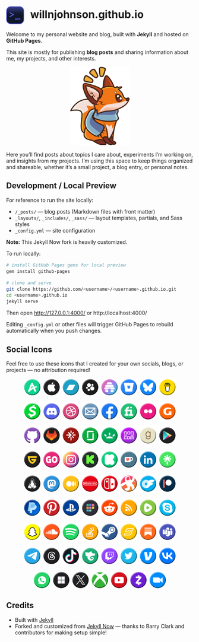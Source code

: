 # <img src="https://raw.githubusercontent.com/willnjohnson/willnjohnson.github.io/refs/heads/master/favicon.png" alt="Site logo" width="48" style="vertical-align:middle; margin-right:10px;"> willnjohnson.github.io

Welcome to my personal website and blog, built with **Jekyll** and hosted on **GitHub Pages**.  

This site is mostly for publishing **blog posts** and sharing information about me, my projects, and other interests.

<p align="center">
  <img src="https://raw.githubusercontent.com/willnjohnson/willnjohnson.github.io/refs/heads/master/images/404.png" alt="Fox image" width="160" />
</p>

Here you’ll find posts about topics I care about, experiments I’m working on, and insights from my projects. I’m using this space to keep things organized and shareable, whether it’s a small project, a blog entry, or personal notes.

## Development / Local Preview

For reference to run the site locally:

- `/_posts/` — blog posts (Markdown files with front matter)  
- `_layouts/`, `_includes/`, `_sass/` — layout templates, partials, and Sass styles  
- `_config.yml` — site configuration

**Note:** This Jekyll Now fork is heavily customized. 

To run locally:

```bash
# install GitHub Pages gems for local preview
gem install github-pages
```

```bash
# clone and serve
git clone https://github.com/<username>/<username>.github.io.git
cd <username>.github.io
jekyll serve
```

Then open http://127.0.0.1:4000/ or http://localhost:4000/

Editing `_config.yml` or other files will trigger GitHub Pages to rebuild automatically when you push changes.

## Social Icons

Feel free to use these icons that I created for your own socials, blogs, or projects — no attribution required!  

<p align="center">
  <img src="https://raw.githubusercontent.com/willnjohnson/willnjohnson.github.io/refs/heads/master/images/icons/amino.png" width="48" height="48" />
  <img src="https://raw.githubusercontent.com/willnjohnson/willnjohnson.github.io/refs/heads/master/images/icons/apple.png" width="48" height="48" />
  <img src="https://raw.githubusercontent.com/willnjohnson/willnjohnson.github.io/refs/heads/master/images/icons/bandcamp.png" width="48" height="48" />
  <img src="https://raw.githubusercontent.com/willnjohnson/willnjohnson.github.io/refs/heads/master/images/icons/beacons.png" width="48" height="48" />
  <img src="https://raw.githubusercontent.com/willnjohnson/willnjohnson.github.io/refs/heads/master/images/icons/beehiiv.png" width="48" height="48" />
  <img src="https://raw.githubusercontent.com/willnjohnson/willnjohnson.github.io/refs/heads/master/images/icons/bitbucket.png" width="48" height="48" />
  <img src="https://raw.githubusercontent.com/willnjohnson/willnjohnson.github.io/refs/heads/master/images/icons/bsky.png" width="48" height="48" />
  <img src="https://raw.githubusercontent.com/willnjohnson/willnjohnson.github.io/refs/heads/master/images/icons/buymeacoffee.png" width="48" height="48" />
</p>

<p align="center">
  <img src="https://raw.githubusercontent.com/willnjohnson/willnjohnson.github.io/refs/heads/master/images/icons/cashapp.png" width="48" height="48" />
  <img src="https://raw.githubusercontent.com/willnjohnson/willnjohnson.github.io/refs/heads/master/images/icons/discord.png" width="48" height="48" />
  <img src="https://raw.githubusercontent.com/willnjohnson/willnjohnson.github.io/refs/heads/master/images/icons/dribbble.png" width="48" height="48" />
  <img src="https://raw.githubusercontent.com/willnjohnson/willnjohnson.github.io/refs/heads/master/images/icons/email.png" width="48" height="48" />
  <img src="https://raw.githubusercontent.com/willnjohnson/willnjohnson.github.io/refs/heads/master/images/icons/facebook.png" width="48" height="48" />
  <img src="https://raw.githubusercontent.com/willnjohnson/willnjohnson.github.io/refs/heads/master/images/icons/fiverr.png" width="48" height="48" />
  <img src="https://raw.githubusercontent.com/willnjohnson/willnjohnson.github.io/refs/heads/master/images/icons/flickr.png" width="48" height="48" />
  <img src="https://raw.githubusercontent.com/willnjohnson/willnjohnson.github.io/refs/heads/master/images/icons/gamespot.png" width="48" height="48" />
</p>

<p align="center">
  <img src="https://raw.githubusercontent.com/willnjohnson/willnjohnson.github.io/refs/heads/master/images/icons/github.png" width="48" height="48" />
  <img src="https://raw.githubusercontent.com/willnjohnson/willnjohnson.github.io/refs/heads/master/images/icons/gitlab.png" width="48" height="48" />
  <img src="https://raw.githubusercontent.com/willnjohnson/willnjohnson.github.io/refs/heads/master/images/icons/givesendgo.png" width="48" height="48" />
  <img src="https://raw.githubusercontent.com/willnjohnson/willnjohnson.github.io/refs/heads/master/images/icons/glassdoor.png" width="48" height="48" />
  <img src="https://raw.githubusercontent.com/willnjohnson/willnjohnson.github.io/refs/heads/master/images/icons/gofundme.png" width="48" height="48" />
  <img src="https://raw.githubusercontent.com/willnjohnson/willnjohnson.github.io/refs/heads/master/images/icons/gog.png" width="48" height="48" />
  <img src="https://raw.githubusercontent.com/willnjohnson/willnjohnson.github.io/refs/heads/master/images/icons/goodreads.png" width="48" height="48" />
  <img src="https://raw.githubusercontent.com/willnjohnson/willnjohnson.github.io/refs/heads/master/images/icons/googleplay.png" width="48" height="48" />
</p>

<p align="center">
  <img src="https://raw.githubusercontent.com/willnjohnson/willnjohnson.github.io/refs/heads/master/images/icons/guilded.png" width="48" height="48" />
  <img src="https://raw.githubusercontent.com/willnjohnson/willnjohnson.github.io/refs/heads/master/images/icons/indiegogo.png" width="48" height="48" />
  <img src="https://raw.githubusercontent.com/willnjohnson/willnjohnson.github.io/refs/heads/master/images/icons/instagram.png" width="48" height="48" />
  <img src="https://raw.githubusercontent.com/willnjohnson/willnjohnson.github.io/refs/heads/master/images/icons/kick.png" width="48" height="48" />
  <img src="https://raw.githubusercontent.com/willnjohnson/willnjohnson.github.io/refs/heads/master/images/icons/kickstarter.png" width="48" height="48" />
  <img src="https://raw.githubusercontent.com/willnjohnson/willnjohnson.github.io/refs/heads/master/images/icons/kofi.png" width="48" height="48" />
  <img src="https://raw.githubusercontent.com/willnjohnson/willnjohnson.github.io/refs/heads/master/images/icons/linkedin.png" width="48" height="48" />
  <img src="https://raw.githubusercontent.com/willnjohnson/willnjohnson.github.io/refs/heads/master/images/icons/linktree.png" width="48" height="48" />
</p>

<p align="center">
  <img src="https://raw.githubusercontent.com/willnjohnson/willnjohnson.github.io/refs/heads/master/images/icons/linux.png" width="48" height="48" />
  <img src="https://raw.githubusercontent.com/willnjohnson/willnjohnson.github.io/refs/heads/master/images/icons/mastodon.png" width="48" height="48" />
  <img src="https://raw.githubusercontent.com/willnjohnson/willnjohnson.github.io/refs/heads/master/images/icons/medium.png" width="48" height="48" />
  <img src="https://raw.githubusercontent.com/willnjohnson/willnjohnson.github.io/refs/heads/master/images/icons/nintendo.png" width="48" height="48" />
  <img src="https://raw.githubusercontent.com/willnjohnson/willnjohnson.github.io/refs/heads/master/images/icons/nintendoswitch.png" width="48" height="48" />
  <img src="https://raw.githubusercontent.com/willnjohnson/willnjohnson.github.io/refs/heads/master/images/icons/odysee.png" width="48" height="48" />
  <img src="https://raw.githubusercontent.com/willnjohnson/willnjohnson.github.io/refs/heads/master/images/icons/onlyfans.png" width="48" height="48" />
  <img src="https://raw.githubusercontent.com/willnjohnson/willnjohnson.github.io/refs/heads/master/images/icons/patreon.png" width="48" height="48" />
</p>

<p align="center">
  <img src="https://raw.githubusercontent.com/willnjohnson/willnjohnson.github.io/refs/heads/master/images/icons/paypal.png" width="48" height="48" />
  <img src="https://raw.githubusercontent.com/willnjohnson/willnjohnson.github.io/refs/heads/master/images/icons/pinterest.png" width="48" height="48" />
  <img src="https://raw.githubusercontent.com/willnjohnson/willnjohnson.github.io/refs/heads/master/images/icons/playstation.png" width="48" height="48" />
  <img src="https://raw.githubusercontent.com/willnjohnson/willnjohnson.github.io/refs/heads/master/images/icons/polywork.png" width="48" height="48" />
  <img src="https://raw.githubusercontent.com/willnjohnson/willnjohnson.github.io/refs/heads/master/images/icons/reddit.png" width="48" height="48" />
  <img src="https://raw.githubusercontent.com/willnjohnson/willnjohnson.github.io/refs/heads/master/images/icons/rss.png" width="48" height="48" />
  <img src="https://raw.githubusercontent.com/willnjohnson/willnjohnson.github.io/refs/heads/master/images/icons/rumble.png" width="48" height="48" />
  <img src="https://raw.githubusercontent.com/willnjohnson/willnjohnson.github.io/refs/heads/master/images/icons/skype.png" width="48" height="48" />
</p>

<p align="center">
  <img src="https://raw.githubusercontent.com/willnjohnson/willnjohnson.github.io/refs/heads/master/images/icons/snapchat.png" width="48" height="48" />
  <img src="https://raw.githubusercontent.com/willnjohnson/willnjohnson.github.io/refs/heads/master/images/icons/soundcloud.png" width="48" height="48" />
  <img src="https://raw.githubusercontent.com/willnjohnson/willnjohnson.github.io/refs/heads/master/images/icons/spotify.png" width="48" height="48" />
  <img src="https://raw.githubusercontent.com/willnjohnson/willnjohnson.github.io/refs/heads/master/images/icons/stackoverflow.png" width="48" height="48" />
  <img src="https://raw.githubusercontent.com/willnjohnson/willnjohnson.github.io/refs/heads/master/images/icons/steam.png" width="48" height="48" />
  <img src="https://raw.githubusercontent.com/willnjohnson/willnjohnson.github.io/refs/heads/master/images/icons/subify.png" width="48" height="48" />
  <img src="https://raw.githubusercontent.com/willnjohnson/willnjohnson.github.io/refs/heads/master/images/icons/substack.png" width="48" height="48" />
  <img src="https://raw.githubusercontent.com/willnjohnson/willnjohnson.github.io/refs/heads/master/images/icons/teams.png" width="48" height="48" />
</p>

<p align="center">
  <img src="https://raw.githubusercontent.com/willnjohnson/willnjohnson.github.io/refs/heads/master/images/icons/telegram.png" width="48" height="48" />
  <img src="https://raw.githubusercontent.com/willnjohnson/willnjohnson.github.io/refs/heads/master/images/icons/threads.png" width="48" height="48" />
  <img src="https://raw.githubusercontent.com/willnjohnson/willnjohnson.github.io/refs/heads/master/images/icons/tiktok.png" width="48" height="48" />
  <img src="https://raw.githubusercontent.com/willnjohnson/willnjohnson.github.io/refs/heads/master/images/icons/trovo.png" width="48" height="48" />
  <img src="https://raw.githubusercontent.com/willnjohnson/willnjohnson.github.io/refs/heads/master/images/icons/twitch.png" width="48" height="48" />
  <img src="https://raw.githubusercontent.com/willnjohnson/willnjohnson.github.io/refs/heads/master/images/icons/twitter.png" width="48" height="48" />
  <img src="https://raw.githubusercontent.com/willnjohnson/willnjohnson.github.io/refs/heads/master/images/icons/venmo.png" width="48" height="48" />
  <img src="https://raw.githubusercontent.com/willnjohnson/willnjohnson.github.io/refs/heads/master/images/icons/vk.png" width="48" height="48" />
</p>

<p align="center">
  <img src="https://raw.githubusercontent.com/willnjohnson/willnjohnson.github.io/refs/heads/master/images/icons/whatsapp.png" width="48" height="48" />
  <img src="https://raw.githubusercontent.com/willnjohnson/willnjohnson.github.io/refs/heads/master/images/icons/windows.png" width="48" height="48" />
  <img src="https://raw.githubusercontent.com/willnjohnson/willnjohnson.github.io/refs/heads/master/images/icons/x.png" width="48" height="48" />
  <img src="https://raw.githubusercontent.com/willnjohnson/willnjohnson.github.io/refs/heads/master/images/icons/xbox.png" width="48" height="48" />
  <img src="https://raw.githubusercontent.com/willnjohnson/willnjohnson.github.io/refs/heads/master/images/icons/youtube.png" width="48" height="48" />
  <img src="https://raw.githubusercontent.com/willnjohnson/willnjohnson.github.io/refs/heads/master/images/icons/zelle.png" width="48" height="48" />
  <img src="https://raw.githubusercontent.com/willnjohnson/willnjohnson.github.io/refs/heads/master/images/icons/zoom.png" width="48" height="48" />
</p>

## Credits

- Built with [Jekyll](https://jekyllrb.com)  
- Forked and customized from [Jekyll Now](https://github.com/barryclark/jekyll-now) — thanks to Barry Clark and contributors for making setup simple!
